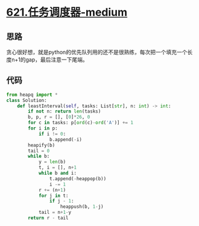 # [621.任务调度器-medium](https://leetcode-cn.com/problems/task-scheduler/)

## 思路

贪心很好想，就是python的优先队列用的还不是很熟练，每次把一个填充一个长度n+1的gap，最后注意一下尾端。

## 代码

```python
from heapq import *
class Solution:
    def leastInterval(self, tasks: List[str], n: int) -> int:
        if not n: return len(tasks)
        b, p, r = [], [0]*26, 0
        for c in tasks: p[ord(c)-ord('A')] += 1
        for i in p:
            if i != 0:
                b.append(-i)
        heapify(b)
        tail = 0
        while b:
            y = len(b)
            t, i = [], n+1
            while b and i:
                t.append(-heappop(b))
                i -= 1
            r += (n+1)
            for j in t:
                if j - 1:
                    heappush(b, 1-j)
            tail = n+1-y
        return r - tail
```